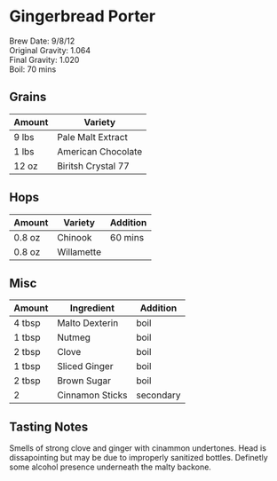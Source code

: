 # Gingerbread Porter

Brew Date: 9/8/12  
Original Gravity: 1.064  
Final Gravity: 1.020  
Boil: 70 mins  

Grains
---------
Amount | Variety
------ | -------
9 lbs  | Pale Malt Extract
1 lbs  | American Chocolate
12 oz  | Biritsh Crystal 77

Hops
----

Amount | Variety    | Addition
------ | ---------- | --------
0.8 oz | Chinook    | 60 mins
0.8 oz | Willamette |

Misc
----

Amount    | Ingredient      | Addition
--------- | --------------- | ----------
4 tbsp    | Malto Dexterin  | boil
1 tbsp    | Nutmeg          | boil
2 tbsp    | Clove           | boil
1 tbsp    | Sliced Ginger   | boil
2 tbsp    | Brown Sugar     | boil
2         | Cinnamon Sticks | secondary

Tasting Notes
-------------
Smells of strong clove and ginger with cinammon undertones.  Head is dissapointing but may be due to 
improperly sanitized bottles.  Definetly some alcohol presence underneath the malty backone.
